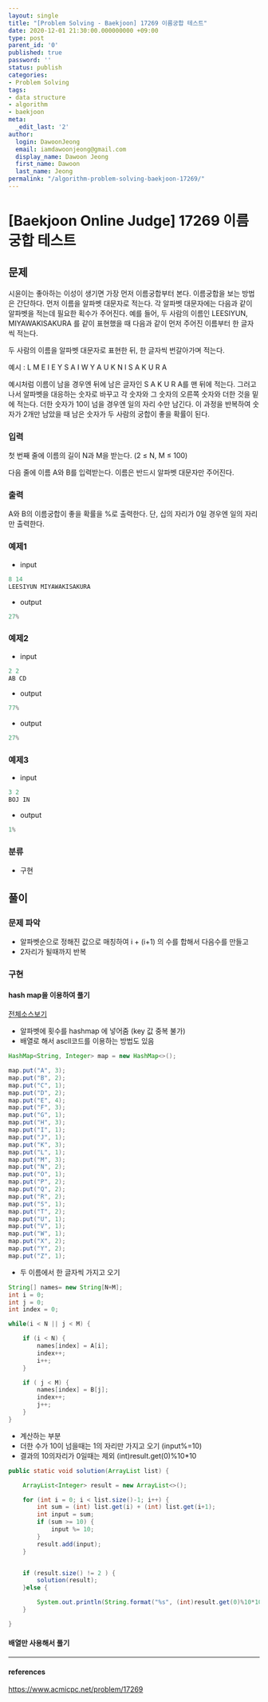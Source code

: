 ```yaml
---
layout: single
title: "[Problem Solving - Baekjoon] 17269 이름궁합 테스트"
date: 2020-12-01 21:30:00.000000000 +09:00
type: post
parent_id: '0'
published: true
password: ''
status: publish
categories:
- Problem Solving
tags:
- data structure
- algorithm
- baekjoon
meta:
  _edit_last: '2'
author:
  login: DawoonJeong
  email: iamdawoonjeong@gmail.com
  display_name: Dawoon Jeong
  first_name: Dawoon
  last_name: Jeong
permalink: "/algorithm-problem-solving-baekjoon-17269/"
---
```

# [Baekjoon Online Judge] 17269 이름궁합 테스트

## 문제
시윤이는 좋아하는 이성이 생기면 가장 먼저 이름궁합부터 본다. 이름궁합을 보는 방법은 간단하다. 먼저 이름을 알파벳 대문자로 적는다. 각 알파벳 대문자에는 다음과 같이 알파벳을 적는데 필요한 획수가 주어진다. 예를 들어, 두 사람의 이름인 LEESIYUN, MIYAWAKISAKURA 를 같이 표현했을 때 다음과 같이 먼저 주어진 이름부터 한 글자씩 적는다.


두 사람의 이름을 알파벳 대문자로 표현한 뒤, 한 글자씩 번갈아가며 적는다.

예시 :  L M E I E Y S A I W Y A U K N I S A K U R A

예시처럼 이름이 남을 경우엔 뒤에 남은 글자인 S A K U R A를 맨 뒤에 적는다. 그러고 나서 알파벳을 대응하는 숫자로 바꾸고 각 숫자와 그 숫자의 오른쪽 숫자와 더한 것을 밑에 적는다. 더한 숫자가 10이 넘을 경우엔 일의 자리 수만 남긴다. 이 과정을 반복하여 숫자가 2개만 남았을 때 남은 숫자가 두 사람의 궁합이 좋을 확률이 된다.

### 입력
첫 번째 줄에 이름의 길이 N과 M을 받는다. (2 ≤ N, M ≤ 100)

다음 줄에 이름 A와 B를 입력받는다. 이름은 반드시 알파벳 대문자만 주어진다.

### 출력
A와 B의 이름궁합이 좋을 확률을 %로 출력한다. 단, 십의 자리가 0일 경우엔 일의 자리만 출력한다.

### 예제1
- input

```java
8 14
LEESIYUN MIYAWAKISAKURA
```

- output

```java
27%
```

### 예제2
- input

```java
2 2
AB CD
```

- output

```java
77%
```

- output

```java
27%
```

### 예제3
- input

```java
3 2
BOJ IN
```

- output

```java
1%
```

### 분류
- 구현

## 풀이

### 문제 파악

- 알파벳순으로 정해진 값으로 매칭하여 i + (i+1) 의 수를 합해서 다음수를 만들고
- 2자리가 될때까지 반복

### 구현

#### hash map을 이용하여 풀기

[전체소스보기](https://github.com/devvoon/java-datastructure-algorithm/blob/master/java-algorithm-problem-solving/src/baekjoon/problem17269/Main.java)

- 알파벳에 횟수를 hashmap 에 넣어줌 (key 값 중복 불가)
- 배열로 해서 ascll코드를 이용하는 방법도 있음

```java
HashMap<String, Integer> map = new HashMap<>();

map.put("A", 3);
map.put("B", 2);
map.put("C", 1);
map.put("D", 2);
map.put("E", 4);
map.put("F", 3);
map.put("G", 1);
map.put("H", 3);
map.put("I", 1);
map.put("J", 1);
map.put("K", 3);
map.put("L", 1);
map.put("M", 3);
map.put("N", 2);
map.put("O", 1);
map.put("P", 2);
map.put("Q", 2);
map.put("R", 2);
map.put("S", 1);
map.put("T", 2);
map.put("U", 1);
map.put("V", 1);
map.put("W", 1);
map.put("X", 2);
map.put("Y", 2);
map.put("Z", 1);
```

- 두 이름에서 한 글자씩 가지고 오기

```java
String[] names= new String[N+M];
int i = 0;
int j = 0;
int index = 0;

while(i < N || j < M) {

    if (i < N) {
        names[index] = A[i];
        index++;
        i++;
    }

    if ( j < M) {
        names[index] = B[j];
        index++;
        j++;
    }
}
```

- 계산하는 부분
- 더한 수가 10이 넘을때는 1의 자리만 가지고 오기 (input%=10)
- 결과의 10의자리가 0일때는 제외 (int)result.get(0)%10*10

```java
public static void solution(ArrayList list) {

    ArrayList<Integer> result = new ArrayList<>();

    for (int i = 0; i < list.size()-1; i++) {
        int sum = (int) list.get(i) + (int) list.get(i+1);
        int input = sum;
        if (sum >= 10) {
            input %= 10;
        }
        result.add(input);
    }


    if (result.size() != 2 ) {
        solution(result);
    }else {

        System.out.println(String.format("%s", (int)result.get(0)%10*10 + result.get(1)%10) + "%");  
    }

}

```

#### 배열만 사용해서 풀기

---

#### references
<https://www.acmicpc.net/problem/17269>
